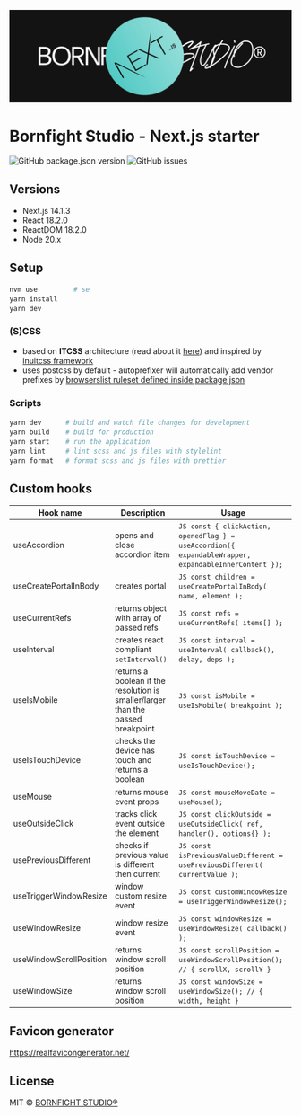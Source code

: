 ![alt text](https://github.com/bornfight-studio/bfs-nextjs-starter/blob/master/cover.jpg?raw=true)

# Bornfight Studio - Next.js starter

![GitHub package.json version](https://img.shields.io/github/package-json/v/bornfight-studio/bfs-nextjs-starter?style=flat-square)
![GitHub issues](https://img.shields.io/github/issues/bornfight-studio/bfs-nextjs-starter?style=flat-square)

## Versions

-   Next.js 14.1.3
-   React 18.2.0
-   ReactDOM 18.2.0
-   Node 20.x

## Setup

```bash
nvm use         # se
yarn install
yarn dev
```

### (S)CSS

-   based on **ITCSS** architecture (read about
    it [here](https://www.xfive.co/blog/itcss-scalable-maintainable-css-architecture/)) and inspired
    by [inuitcss framework](https://github.com/inuitcss/inuitcss)
-   uses postcss by default - autoprefixer will automatically add vendor prefixes
    by [browserslist ruleset defined inside package.json](https://github.com/postcss/autoprefixer#browsers)

### Scripts

```bash
yarn dev      # build and watch file changes for development
yarn build    # build for production
yarn start    # run the application
yarn lint     # lint scss and js files with stylelint
yarn format   # format scss and js files with prettier
```

## Custom hooks

| Hook name               | Description                                                                      | Usage                                                                                                  |
| ----------------------- | -------------------------------------------------------------------------------- | ------------------------------------------------------------------------------------------------------ |
| useAccordion            | opens and close accordion item                                                   | `JS const { clickAction, openedFlag } = useAccordion({ expandableWrapper, expandableInnerContent }); ` |
| useCreatePortalInBody   | creates portal                                                                   | `JS const children = useCreatePortalInBody( name, element ); `                                         |
| useCurrentRefs          | returns object with array of passed refs                                         | `JS const refs = useCurrentRefs( items[] ); `                                                          |
| useInterval             | creates react compliant `setInterval()`                                          | `JS const interval = useInterval( callback(), delay, deps ); `                                         |
| useIsMobile             | returns a boolean if the resolution is smaller/larger than the passed breakpoint | `JS const isMobile = useIsMobile( breakpoint ); `                                                      |
| useIsTouchDevice        | checks the device has touch and returns a boolean                                | `JS const isTouchDevice = useIsTouchDevice(); `                                                        |
| useMouse                | returns mouse event props                                                        | `JS const mouseMoveDate = useMouse(); `                                                                |
| useOutsideClick         | tracks click event outside the element                                           | `JS const clickOutside = useOutsideClick( ref, handler(), options{} ); `                               |
| usePreviousDifferent    | checks if previous value is different then current                               | `JS const isPreviousValueDifferent = usePreviousDifferent( currentValue ); `                           |
| useTriggerWindowResize  | window custom resize event                                                       | `JS const customWindowResize = useTriggerWindowResize(); `                                             |
| useWindowResize         | window resize event                                                              | `JS const windowResize = useWindowResize( callback() ); `                                              |
| useWindowScrollPosition | returns window scroll position                                                   | `JS const scrollPosition = useWindowScrollPosition(); // { scrollX, scrollY } `                        |
| useWindowSize           | returns window scroll position                                                   | `JS const windowSize = useWindowSize(); // { width, height } `                                         |

## Favicon generator

https://realfavicongenerator.net/

## License

MIT © [BORNFIGHT STUDIO®](https://www.bornfight.studio)
